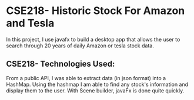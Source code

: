 # CSE218- Historic Stock For Amazon and Tesla
In this project, I use javafx to build a desktop app that allows the user to search through 20 years of daily Amazon or tesla stock data.

## CSE218- Technologies Used:
From a public API, I was able to extract data (in json format) into a HashMap. Using the hashmap I am able to find any stock's information and display them to the user. With Scene builder, javaFx is done quite quickly.  
